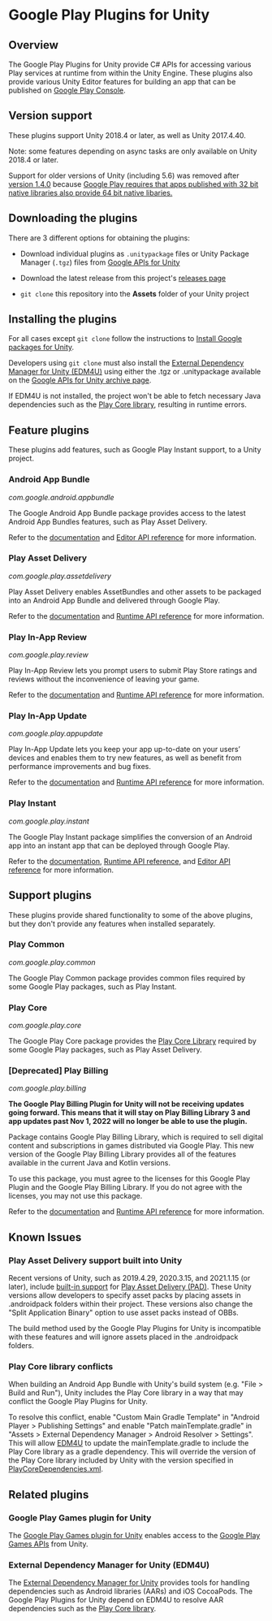 # Google Play Plugins for Unity

## Overview

The Google Play Plugins for Unity provide C# APIs for accessing various Play
services at runtime from within the Unity Engine. These plugins also provide
various Unity Editor features for building an app that can be published on
[Google Play Console](//play.google.com/console).

## Version support

These plugins support Unity 2018.4 or later, as well as Unity 2017.4.40.

Note: some features depending on async tasks are only available on Unity 2018.4
or later.

Support for older versions of Unity (including 5.6) was removed after
[version 1.4.0](//github.com/google/play-unity-plugins/releases/tag/v1.4.0)
because [Google Play requires that apps published with 32 bit native libraries
also provide 64 bit native
libaries.](//android-developers.googleblog.com/2019/01/get-your-apps-ready-for-64-bit.html)

## Downloading the plugins

There are 3 different options for obtaining the plugins:

*   Download individual plugins as `.unitypackage` files or Unity Package
    Manager (`.tgz`) files from
    [Google APIs for Unity](//developers.google.com/unity)

*   Download the latest release from this project's
    [releases page](//github.com/google/play-unity-plugins/releases)

*   `git clone` this repository into the **Assets** folder of your Unity project

## Installing the plugins

For all cases except `git clone` follow the instructions to
[Install Google packages for Unity](//developers.google.com/unity/instructions).

Developers using `git clone` must also install the [External Dependency Manager for Unity (EDM4U)](https://github.com/googlesamples/unity-jar-resolver) using either the .tgz or .unitypackage available on the [Google APIs for Unity archive page](https://developers.google.com/unity/archive#external_dependency_manager_for_unity).

If EDM4U is not installed, the project won't be able to fetch necessary Java dependencies such as the [Play Core library](//developer.android.com/guide/playcore), resulting in runtime errors.

## Feature plugins

These plugins add features, such as Google Play Instant support, to a Unity
project.

### Android App Bundle

*com.google.android.appbundle*

The Google Android App Bundle package provides access to the latest Android App
Bundles features, such as Play Asset Delivery.

Refer to the
[documentation](//developer.android.com/guide/app-bundle/asset-delivery/build-unity)
and
[Editor API reference](//developer.android.com/reference/unity/namespace/Google/Android/AppBundle/Editor)
for more information.

### Play Asset Delivery

*com.google.play.assetdelivery*

Play Asset Delivery enables AssetBundles and other assets to be packaged into an
Android App Bundle and delivered through Google Play.

Refer to the
[documentation](//developer.android.com/guide/playcore/asset-delivery/integrate-unity)
and
[Runtime API reference](//developer.android.com/reference/unity/namespace/Google/Play/AssetDelivery)
for more information.

### Play In-App Review

*com.google.play.review*

Play In-App Review lets you prompt users to submit Play Store ratings and
reviews without the inconvenience of leaving your game.

Refer to the
[documentation](//developer.android.com/guide/playcore/in-app-review/unity) and
[Runtime API reference](//developer.android.com/reference/unity/namespace/Google/Play/Review)
for more information.

### Play In-App Update

*com.google.play.appupdate*

Play In-App Update lets you keep your app up-to-date on your users’ devices and
enables them to try new features, as well as benefit from performance
improvements and bug fixes.

Refer to the
[documentation](//developer.android.com/guide/playcore/in-app-updates/unity) and
[Runtime API reference](//developer.android.com/reference/unity/namespace/Google/Play/AppUpdate)
for more information.

### Play Instant

*com.google.play.instant*

The Google Play Instant package simplifies the conversion of an Android app into
an instant app that can be deployed through Google Play.

Refer to the
[documentation](//developer.android.com/topic/google-play-instant/getting-started/game-unity-plugin),
[Runtime API reference](//developer.android.com/reference/unity/namespace/Google/Play/Instant),
and
[Editor API reference](//developer.android.com/reference/unity/namespace/Google/Play/Instant/Editor)
for more information.

## Support plugins

These plugins provide shared functionality to some of the above plugins, but
they don't provide any features when installed separately.

### Play Common

*com.google.play.common*

The Google Play Common package provides common files required by some Google
Play packages, such as Play Instant.

### Play Core

*com.google.play.core*

The Google Play Core package provides the
[Play Core Library](//developer.android.com/guide/playcore) required by some Google Play packages, such as Play Asset
Delivery.

### [Deprecated] Play Billing

*com.google.play.billing*

**The Google Play Billing Plugin for Unity will not be receiving updates going
forward. This means that it will stay on Play Billing Library 3 and app updates
past Nov 1, 2022 will no longer be able to use the plugin.**


Package contains Google Play Billing Library, which is required to sell digital
content and subscriptions in games distributed via Google Play. This new version
of the Google Play Billing Library provides all of the features available in the
current Java and Kotlin versions.

To use this package, you must agree to the licenses for this Google Play Plugin
and the Google Play Billing Library. If you do not agree with the licenses, you
may not use this package.

Refer to the [documentation](//developer.android.com/google/play/billing/unity)
and
[Runtime API reference](//developer.android.com/reference/unity/namespace/Google/Play/Billing)
for more information.

## Known Issues

<!----><a name="built-in-pad"></a>
### Play Asset Delivery support built into Unity

Recent versions of Unity, such as 2019.4.29, 2020.3.15, and 2021.1.15 (or later), include
[built-in support](https://docs.unity3d.com/Manual/play-asset-delivery.html)
for [Play Asset Delivery (PAD)](https://developer.android.com/guide/playcore/asset-delivery). These Unity versions allow
developers to specify asset packs by placing assets in .androidpack folders within their project. These versions also
change the "Split Application Binary" option to use asset packs instead of OBBs.

The build method used by the Google Play Plugins for Unity is incompatible with these features and will ignore assets placed
in the .androidpack folders.

<!----><a name="play-core-conflicts"></a>
### Play Core library conflicts

When building an Android App Bundle with Unity's build system (e.g. "File > Build and Run"), Unity includes the Play
Core library in a way that may conflict the Google Play Plugins for Unity.

To resolve this conflict, enable "Custom Main Gradle Template" in "Android Player > Publishing Settings" and enable
"Patch mainTemplate.gradle" in "Assets > External Dependency Manager > Android Resolver > Settings". This will
allow [EDM4U](https://github.com/googlesamples/unity-jar-resolver) to update the mainTemplate.gradle to include the Play
Core library as a gradle dependency. This will override the version of the Play Core library included by Unity with the
version specified in
[PlayCoreDependencies.xml](https://github.com/google/play-unity-plugins/blob/master/GooglePlayPlugins/com.google.play.core/Editor/PlayCoreDependencies.xml).

## Related plugins

### Google Play Games plugin for Unity

The
[Google Play Games plugin for Unity](//github.com/playgameservices/play-games-plugin-for-unity)
enables access to the
[Google Play Games APIs](//developers.google.com/games/services) from Unity.

### External Dependency Manager for Unity (EDM4U)

The [External Dependency Manager for Unity](https://github.com/googlesamples/unity-jar-resolver) provides tools for
handling dependencies such as Android libraries (AARs) and iOS CocoaPods. The Google Play Plugins for Unity depend on
EDM4U to resolve AAR dependencies such as the [Play Core library](//developer.android.com/guide/playcore).
